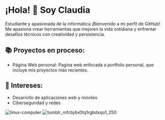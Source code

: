 # ¡Hola! 👋 Soy Claudia
Estudiante y apasionada de la informática
¡Bienvenido a mi perfil de GitHub! Me apasiona crear herramientas que mejoren la vida cotidiana y enfrentar desafíos técnicos con creatividad y persistencia.

## 📚 Proyectos en proceso:
* Página Web personal: Pagina web enfocada a portfolio personal, que incluye mis proyectos más recientes.

## 🎯 Intereses:
* Desarrollo de aplicaciones web y móviles
* Ciberseguridad y redes


![linux-computer](https://github.com/user-attachments/assets/146a572c-a5e8-41c5-befa-0a38c1552972) ![tumblr_mfcbj4x0tq1rgbdxqo1_250](https://github.com/user-attachments/assets/0377f03f-fe15-42cd-af31-1cb83f9600c6)

<!-- ![rx7-my-beloved](https://github.com/user-attachments/assets/3a54d229-a5bc-4624-a17e-36ef342971ac)
![type7-911turbo](https://github.com/user-attachments/assets/77227f93-f1dc-4376-984a-7d5c3e3dc3f2) 
![forza-horizon-5-mazda-rx-7](https://github.com/user-attachments/assets/7f2720da-865f-4627-a035-be5707f92b8d) -->












